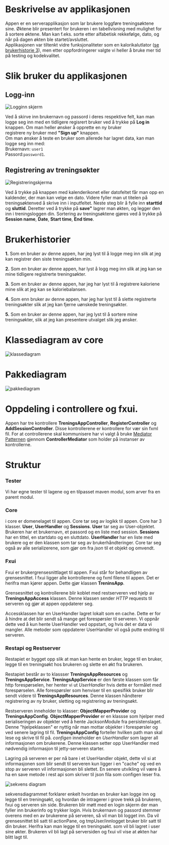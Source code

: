 # Beskrivelse av applikasjonen 

Appen er en serverapplikasjon som lar brukere loggføre treningsøktene sine. Øktene blir presentert for brukeren i en tabellvisning med mulighet for å sortere øktene. Man kan f.eks. sorte etter alfabetisk rekkefølge, dato, og når på dagen økten ble startet/avsluttet. 
<br>Applikasjonen var tiltenkt vidre funksjonaliteter som en kalorikalutlator ([se brukerhistorie 3](#Brukerhistorier)), men etter oppfordringerer valgte vi heller å bruke mer tid på testing og kodekvalitet.


# Slik bruker du applikasjonen

## Logg-inn 
![Logginn skjerm](resources/loggInn.png) 

Ved å skirve inn brukernavn og passord i deres respektive felt, kan man logge seg inn med en tidligere regisrert bruker ved å trykke på **Log in** knappen. Om man heller ønsker å opprette en ny bruker 
<br>registrere ny bruker med **"Sign up"** knappen.</br>
Om man ønsker å teste en bruker som allerede har lagret data, kan man logge seg inn med:<br>Brukernavn: `user1`<br> Passord:`password1`.

## Registrering av treningsøkter
![Registreringskjerma](resources/Session.png) 

Ved å trykke på knappen med kalenderikonet eller datofeltet får man opp en kaldender, der man kan velge en dato. Videre fyller man ut titelen på treningsøktenved å skrive inn i inputfeltet. Neste steg blir å fylle inn **starttid** og **sluttid**. Deretter ved å trykke på **save"** lagrer man økten, og legger den inn i treningsloggen din. Sortering av treningsøktene gjøres ved å trykke på **Session name**, **Date**, **Start time**, **End time**.

# Brukerhistorier  
**1.** Som en bruker av denne appen, har jeg lyst til å logge meg inn slik at jeg kan registrer den siste treningsøkten min.

**2.** Som en bruker av denne appen, har lyst å logg meg inn slik at jeg kan se mine tidligere registrerte treningsøkter.

**3.** Som en bruker av denne appen, har jeg har lyst til å registrere kaloriene mine slik at jeg kan se kaloriebalansen.  

**4.** Som enn bruker av denne appen, har jeg har lyst til å slette registrerte treningsøkter slik at jeg kan fjerne uønskede treningsøkter.

**5.** Som en bruker av denne appen, har jeg lyst til å sortere mine treningsøkter, slik at jeg kan presentere utvalget slik jeg ønsker.

# Klassediagram av core
![klassediagram](resources/DiagramCore.png)

# Pakkediagram
![pakkediagram](resources/pakkediagram_treningsapp.png)

# Oppdeling i controllere og fxui.

Appen har tre kontrollere **TreningsAppController**, **RegisterController** og **AddSessionController**. Disse kontrollerene er kontrollere for vær sin fxml fil. For at controllerene skal kommunisere har vi valgt å bruke [Mediator Patternen](https://www.baeldung.com/java-mediator-pattern) gjennom  **ControllerMediator** som holder på instanser av kontrollerne.

# Struktur

### Tester
Vi har egne tester til lagene og en tilpasset maven modul, som arver fra en parent modul.

### Core
i core er domenelaget til appen. Core tar seg av logikk til appen. 
Core har 3 klasser. **User**, **UserHandler** og **Sessions**.
**User** tar seg av User-objektet. Brukeren har et brukernavn, et 
passord og en liste med session. **Sessions** har en tittel, en startdato 
og en sluttdato. **UserHandler** har en liste med brukere og er den klassen som tar seg av brukerhåndteringer. Core tar seg også av alle serializerene, 
som gjør om fra *json* til et objekt og omvendt.

### Fxui
Fxui er brukergrensesnittlaget til appen. Fxui står for behandligen av grensesnittet.
I fxui ligger alle kontrollerene og fxml filene til appen. Det er herifra man kjører appen. 
Dette gjør klassen **TreninsApp**.

Grensesnittet og kontrollerene blir koblet med restserveren ved hjelp av 
**TreningsAppAccess** klassen. Denne klassen sender *HTTP* requests til serveren 
og gjør at appen oppdaterer seg.

Accessklassen har en UserHandler lagret lokalt som en cache.
Dette er for å hindre at det blir sendt så mange get forespørsler til serveren.
Vi oppnår dette ved å kun hente UserHandler ved oppstart, og hvis det er data 
vi mangler. Alle metoder som oppdaterer UserHandler vil også putte endring til serveren.



### Restapi og Restserver
Restapiet er bygget opp slik at man kan hente en bruker, legge til en 
bruker, legge til en treningsøkt hos brukeren og slette en økt fra brukeren.

Restapiet består av to klassser **TreningsAppResources** og **TreningsAppService**.
**TreningsAppService** er den første klassen som får http forespørselen, her henter 
vi ut *UserHandler* hvis dette er formålet med forespørselen. Alle forespørsler som 
henviser til en spesifikk bruker blir sendt videre til **TreningsAppResources**. Denne 
klassen håndterer registrering av ny bruker, sletting og registrering av treningsøkt.

Restserveren inneholder to klasser: **ObjectMapperProvider** og **TreningsAppConfig**.
**ObjectMapperProvider** er en klassse som hjelper med serialiseringen av objekter 
ved å hente JacksonModule fra persistenslaget. Denne "hjelpeklassen" er nyttig når 
man mottar objekter i forespørsler og ved senere lagring til fil. **TreningsAppConfig** 
forteller hvilken path man skal lese og skrive til fil på. *configen* inneholder en 
*UserHandler* som lagrer all informasjonen om brukerene. Denne klassen setter opp 
UserHandler med nødvendig informasjon til jetty-serveren starter.

Lagring på serveren er per nå bare i et UserHandler objekt, dette vil si at informasjonen 
som blir sendt til serveren kun ligger i en "cache" og ved en stop av serveren vil informasjonen 
bli slettet. En senere utvikling vil være å ha en save metode i rest api 
som skriver til json fila som configen leser fra.


![sekvens diagram](resources/sekvensdiagram.png)

sekvensdiagrammet forklarer enkelt hvordan en bruker kan logge inn og legge til en 
treningsøkt, og hvordan de intragerer i grove trekk på brukeren, fxui og serveren sin side.
Brukeren blir møtt med en login skjerm der man fyller inn brukerinfo og trykker login. 
Hvis brukernavn og passord stemmer overens med en av brukerene på serveren, så vil man 
bli logget inn. Da vil grensesnittet bli satt til actionPane, og tmpUser/innlogget bruker blir satt til 
din bruker. Herifra kan man legge til en treningsøkt. som vil bli lagret i user sine økter. Brukeren
vil bli lagt på serversiden og fxui vil vise at økten har blitt lagt til.


